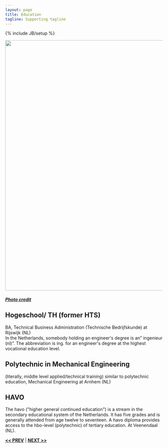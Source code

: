 ```yaml
---
layout: page
title: Education
tagline: Supporting tagline
---
```

{% include JB/setup %}

<a href="https://www.flickr.com/photos/ryantylersmith/14033211423" title="View photo on Flickr" target="_blank"><img src="https://farm8.staticflickr.com/7172/14033211423_b780c09f1e_b.jpg" style="width: 800px;"></a><br />
<h5><a href="https://www.flickr.com/people/ryantylersmith/" title="View user on Flickr" target="_blank">Photo credit</a></h5>

## Hogeschool/ TH (former HTS)
BA, Technical Business Administration (Technische Bedrijfskunde) at Rijswijk (NL)  
In the Netherlands, somebody holding an engineer's degree is an” ingenieur (nl)”. The abbreviation is ing. for an engineer's degree at the highest vocational education level.

## Polytechnic in Mechanical Engineering
(literally, middle level applied/technical training) similar to polytechnic education, Mechanical Engineering at Arnhem (NL)

## HAVO
The havo ("higher general continued education") is a stream in the secondary educational system of the Netherlands. It has five grades and is generally attended from age twelve to seventeen. A havo diploma provides access to the hbo-level (polytechnic) of tertiary education. At Veenendaal (NL).

<a href="/tools.html" title="My Development Tools"><b><< PREV</b></a> &#124; <a href="/past.html" title="Past experiences"><b>NEXT >></b></a>
